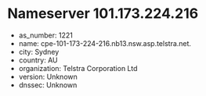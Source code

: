 # Nameserver 101.173.224.216

* as_number: 1221
* name: cpe-101-173-224-216.nb13.nsw.asp.telstra.net.
* city: Sydney
* country: AU
* organization: Telstra Corporation Ltd
* version: Unknown
* dnssec: Unknown
